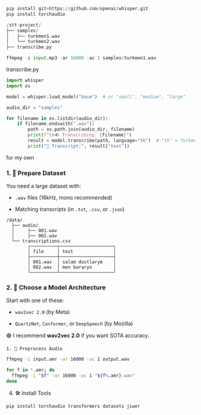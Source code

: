 ~~~python
pip install git+https://github.com/openai/whisper.git
pip install torchaudio
~~~

~~~python 
/stt-project/
├── samples/
│   ├── turkmen1.wav
│   └── turkmen2.wav
├── transcribe.py
~~~

~~~python 
ffmpeg -i input.mp3 -ar 16000 -ac 1 samples/turkmen1.wav
~~~

transcribe.py
~~~python 
import whisper
import os

model = whisper.load_model("base")  # or "small", "medium", "large"

audio_dir = "samples"

for filename in os.listdir(audio_dir):
    if filename.endswith(".wav"):
        path = os.path.join(audio_dir, filename)
        print(f"\n🔊 Transcribing: {filename}")
        result = model.transcribe(path, language="tk")  # "tk" = Turkmen
        print("📝 Transcript:", result["text"])

~~~

for my own 
### 1. 📁 **Prepare Dataset**

You need a large dataset with:

- `.wav` files (16kHz, mono recommended)
    
- Matching transcripts (in `.txt`, `.csv`, or `.json`)

~~~arduino
/data/
  ├── audio/
  │     ├── 001.wav
  │     ├── 002.wav
  └── transcriptions.csv
        ┌──────────┬────────────────────┐
        │ file     │ text               │
        ├──────────┼────────────────────┤
        │ 001.wav  │ salam dostlarym    │
        │ 002.wav  │ men bararyn        │
        └──────────┴────────────────────┘
~~~

### 2. 🧠 Choose a Model Architecture

Start with one of these:

- `wav2vec 2.0` (by Meta)
    
- `QuartzNet`, `Conformer`, or `DeepSpeech` (by Mozilla)
    

🟢 I recommend **wav2vec 2.0** if you want SOTA accuracy.

	1. 🧪 Preprocess Audio

~~~bash
ffmpeg -i input.amr -ar 16000 -ac 1 output.wav
~~~

~~~bash
for f in *.amr; do
  ffmpeg -i "$f" -ar 16000 -ac 1 "${f%.amr}.wav"
done
~~~

4. 🛠️ Install Tools
~~~bash
pip install torchaudio transformers datasets jiwer
~~~


